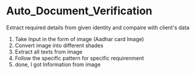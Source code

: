 # Auto_Document_Verification
Extract required details from given identity and compaire with client's data

1. Take Input in the form of image (Aadhar card Image)
2. Convert image into different shades 
3. Extract all texts from image 
4. Follow the specific pattern for specific requirenment 
5. done, I got Information from image 
